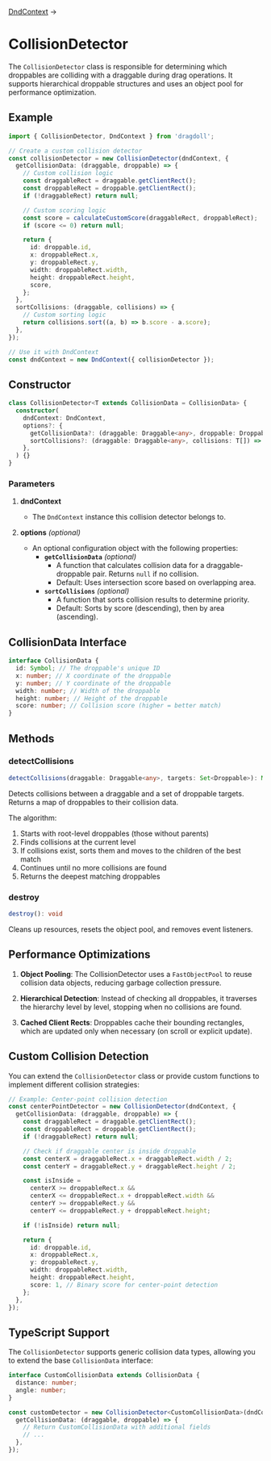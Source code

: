 [DndContext](/dnd-context) →

# CollisionDetector

The `CollisionDetector` class is responsible for determining which droppables are colliding with a draggable during drag operations. It supports hierarchical droppable structures and uses an object pool for performance optimization.

## Example

```ts
import { CollisionDetector, DndContext } from 'dragdoll';

// Create a custom collision detector
const collisionDetector = new CollisionDetector(dndContext, {
  getCollisionData: (draggable, droppable) => {
    // Custom collision logic
    const draggableRect = draggable.getClientRect();
    const droppableRect = droppable.getClientRect();
    if (!draggableRect) return null;

    // Custom scoring logic
    const score = calculateCustomScore(draggableRect, droppableRect);
    if (score <= 0) return null;

    return {
      id: droppable.id,
      x: droppableRect.x,
      y: droppableRect.y,
      width: droppableRect.width,
      height: droppableRect.height,
      score,
    };
  },
  sortCollisions: (draggable, collisions) => {
    // Custom sorting logic
    return collisions.sort((a, b) => b.score - a.score);
  },
});

// Use it with DndContext
const dndContext = new DndContext({ collisionDetector });
```

## Constructor

```ts
class CollisionDetector<T extends CollisionData = CollisionData> {
  constructor(
    dndContext: DndContext,
    options?: {
      getCollisionData?: (draggable: Draggable<any>, droppable: Droppable) => T | null;
      sortCollisions?: (draggable: Draggable<any>, collisions: T[]) => T[];
    },
  ) {}
}
```

### Parameters

1. **dndContext**
   - The `DndContext` instance this collision detector belongs to.

2. **options** _(optional)_
   - An optional configuration object with the following properties:
     - **`getCollisionData`** _(optional)_
       - A function that calculates collision data for a draggable-droppable pair. Returns `null` if no collision.
       - Default: Uses intersection score based on overlapping area.
     - **`sortCollisions`** _(optional)_
       - A function that sorts collision results to determine priority.
       - Default: Sorts by score (descending), then by area (ascending).

## CollisionData Interface

```ts
interface CollisionData {
  id: Symbol; // The droppable's unique ID
  x: number; // X coordinate of the droppable
  y: number; // Y coordinate of the droppable
  width: number; // Width of the droppable
  height: number; // Height of the droppable
  score: number; // Collision score (higher = better match)
}
```

## Methods

### detectCollisions

```ts
detectCollisions(draggable: Draggable<any>, targets: Set<Droppable>): Map<Droppable, T>
```

Detects collisions between a draggable and a set of droppable targets. Returns a map of droppables to their collision data.

The algorithm:

1. Starts with root-level droppables (those without parents)
2. Finds collisions at the current level
3. If collisions exist, sorts them and moves to the children of the best match
4. Continues until no more collisions are found
5. Returns the deepest matching droppables

### destroy

```ts
destroy(): void
```

Cleans up resources, resets the object pool, and removes event listeners.

## Performance Optimizations

1. **Object Pooling**: The CollisionDetector uses a `FastObjectPool` to reuse collision data objects, reducing garbage collection pressure.

2. **Hierarchical Detection**: Instead of checking all droppables, it traverses the hierarchy level by level, stopping when no collisions are found.

3. **Cached Client Rects**: Droppables cache their bounding rectangles, which are updated only when necessary (on scroll or explicit update).

## Custom Collision Detection

You can extend the `CollisionDetector` class or provide custom functions to implement different collision strategies:

```ts
// Example: Center-point collision detection
const centerPointDetector = new CollisionDetector(dndContext, {
  getCollisionData: (draggable, droppable) => {
    const draggableRect = draggable.getClientRect();
    const droppableRect = droppable.getClientRect();
    if (!draggableRect) return null;

    // Check if draggable center is inside droppable
    const centerX = draggableRect.x + draggableRect.width / 2;
    const centerY = draggableRect.y + draggableRect.height / 2;

    const isInside =
      centerX >= droppableRect.x &&
      centerX <= droppableRect.x + droppableRect.width &&
      centerY >= droppableRect.y &&
      centerY <= droppableRect.y + droppableRect.height;

    if (!isInside) return null;

    return {
      id: droppable.id,
      x: droppableRect.x,
      y: droppableRect.y,
      width: droppableRect.width,
      height: droppableRect.height,
      score: 1, // Binary score for center-point detection
    };
  },
});
```

## TypeScript Support

The `CollisionDetector` supports generic collision data types, allowing you to extend the base `CollisionData` interface:

```ts
interface CustomCollisionData extends CollisionData {
  distance: number;
  angle: number;
}

const customDetector = new CollisionDetector<CustomCollisionData>(dndContext, {
  getCollisionData: (draggable, droppable) => {
    // Return CustomCollisionData with additional fields
    // ...
  },
});
```
